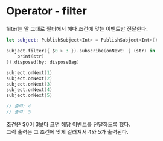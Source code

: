 # Operator - filter
filter는 말 그대로 필터해서 해다 조건에 맞는 이벤트만 전달한다.  

```Swift
let subject: PublishSubject<Int> = PublishSubject<Int>()

subject.filter({ $0 > 3 }).subscribe(onNext: { (str) in
    print(str)
}).disposed(by: disposeBag)

subject.onNext(1)
subject.onNext(2)
subject.onNext(3)
subject.onNext(4)
subject.onNext(5)

// 출력: 4
// 출력: 5
```
조건은 $0이 3보다 크면 해당 이벤트를 전달하도록 했다.  
그릭 출력은 그 조건에 맞게 걸러져서 4와 5가 출력된다.
